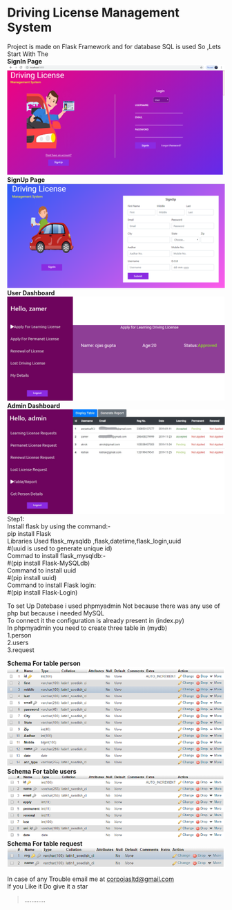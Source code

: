 
# Driving License Management System<br/>
Project is made on Flask Framework and for database SQL is used
So ,Lets Start With The<br/>
**SignIn Page**
![](Screenshots/Screenshot%20(5).png)
**SignUp Page**
![](Screenshots/Screenshot%20(9).png)
**User Dashboard**
![](Screenshots/Screenshot%20(10).png)
**Admin Dashboard**
![](Screenshots/Screenshot%20(15)_LI.jpg)
Step1:<br/>
Install flask by using the command:-<br/>
pip install Flask<br/>
Libraries Used flask_mysqldb ,flask,datetime,flask_login,uuid<br/>
#(uuid is used to generate unique id)<br/>
Commad to install flask_mysqldb:-<br/>
#(pip install Flask-MySQLdb)<br/>
Command to install uuid<br/>
#(pip install uuid)<br/>
Command to install Flask login:<br/>
#(pip install Flask-Login)<br/>

To set Up Datebase i used phpmyadmin Not because there was any use of php but because i needed MySQL<br/>
To connect it the configuration is already present in (index.py)<br/>
In phpmyadmin you need to create three table in (mydb)<br/>
1.person<br/>
2.users<br/>
3.request<br/>

**Schema For table person**
![](Screenshots/1.PNG)
**Schema For table users**
![](Screenshots/3.PNG)
**Schema For table request**
![](Screenshots/2.PNG)



In case of any Trouble email me at corpojasltd@gmail.com<br/>
If you Like it Do give it a star<br/>
>............<br/>







